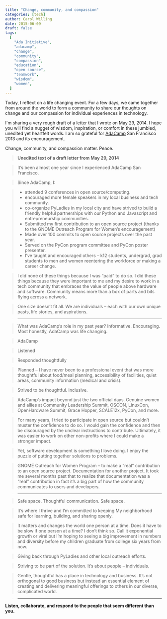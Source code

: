 ```yaml
---
title: "Change, community, and compassion"
categories: [tech]
author: Carol Willing
date: 2015-06-09
draft: false
tags:
  [
    "Ada Initiative",
    "adacamp",
    "change",
    "community",
    "compassion",
    "education",
    "open source",
    "teamwork",
    "wisdom",
    "women",
  ]
---
```


Today, I reflect on a life changing event. For a few days, we came together
from around the world to form a community to share our thoughts on change and
our compassion for individual experiences in technology.
<!-- more -->
I'm sharing a very rough draft of a letter that I wrote on May 29, 2014. I
hope you will find a nugget of wisdom, inspiration, or comfort in these
jumbled, unedited yet heartfelt words. I am so grateful for <a
href="https://adacamp.org/" target="_blank">AdaCamp</a> San Francisco 2013 and
its encouragement.

Change, community, and compassion matter. Peace.

> **Unedited text of a draft letter from May 29, 2014**

> It’s been almost one year since I experienced AdaCamp San Francisco.

> Since AdaCamp, I:

> - attended 9 conferences in open source/computing.
> - encouraged more female speakers in my local business and tech community.
> - co-organize PyLadies in my local city and have strived to build a friendly
>   helpful partnerships with our Python and Javascript and entrepreneurship
>   communities.
> - Submitted my first contribution to an open source project (thanks to the
>   GNOME Outreach Program for Women’s encouragement)
> - Made over 100 commits to open source projects over the past year.
> - Served on the PyCon program committee and PyCon poster presenter.
> - I’ve taught and encouraged others – k12 students, undergrad, grad students
>   to men and women reentering the workforce or making a career change.

> I did none of these things because I was “paid” to do so. I did these things
> because they were important to me and my desire to work in a tech community
> that embraces the value of people above hardware and software. Community means
> more than a box of parts and bits flying across a network.

> One size doesn’t fit all. We are individuals – each with our own unique pasts,
> life stories, and aspirations.

> ---

> What was AdaCamp’s role in my past year? Informative. Encouraging. Most
> honestly, AdaCamp was life changing.

> AdaCamp

> Listened

> Responded thoughtfully

> Planned – I have never been to a professional event that was more thoughtful
> about food/meal planning, accessibility of facilities, quiet areas, community
> information (medical and crisis).

> Strived to be thoughtful. Inclusive.

> AdaCamp’s impact beyond just the two official days. Genuine women and allies
> at Community Leadership Summit, OSCON, LinuxCon, OpenHardware Summit, Grace
> Hopper, SCALE12x, PyCon, and more.

> For many years, I tried to participate in open source but couldn’t muster the
> confidence to do so. I would gain the confidence and then be discouraged by
> the unclear instructions to contribute. Ultimately, it was easier to work on
> other non-profits where I could make a stronger impact.

> Yet, software development is something I love doing. I enjoy the puzzle of
> putting together solutions to problems.

> GNOME Outreach for Women Program – to make a “real” contribution to an open
> source project. Documentation for another project. It took me several months
> past that to realize that documentation was a “real” contribution in fact it’s
> a big part of how the community communicates to users and developers.

> ---

> Safe space. Thoughtful communication. Safe space.

> It’s where I thrive and I’m committed to keeping My neighborhood safe for
> learning, building, and sharing openly.

> It matters and changes the world one person at a time. Does it have to be slow
> if one person at a time? I don’t think so. Call it exponential growth or viral
> but I’m hoping to seeing a big improvement in numbers and diversity before my
> children graduate from college six years from now.

> Giving back through PyLadies and other local outreach efforts.

> Striving to be part of the solution. It’s about people – individuals.

> Gentle, thoughtful has a place in technology and business. It’s not orthogonal
> to good business but instead an essential element of creating and delivering
> meaningful offerings to others in our diverse, complicated world.

> ---

**Listen, collaborate, and respond to the people that seem different than
you.**
